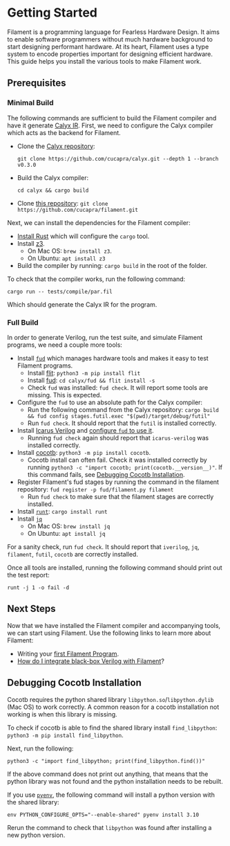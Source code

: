 # Getting Started

Filament is a programming language for Fearless Hardware Design. It aims to enable software programmers without much hardware background to start designing performant hardware. At its heart, Filament uses a type system to encode properties important for designing efficient hardware. This guide helps you install the various tools to make Filament work.

## Prerequisites

### Minimal Build

The following commands are sufficient to build the Filament compiler and have it generate [Calyx IR](https://calyxir.org). First, we need to configure the Calyx compiler which acts as the backend for Filament.
- Clone the [Calyx repository][calyx-repo]:
  ```
  git clone https://github.com/cucapra/calyx.git --depth 1 --branch v0.3.0
  ```
- Build the Calyx compiler:
  ```
  cd calyx && cargo build
  ```
- Clone [this repository][fil-repo]: `git clone https://github.com/cucapra/filament.git`

Next, we can install the dependencies for the Filament compiler:
- [Install Rust][install-rust] which will configure the `cargo` tool.
- Install [z3][z3-install].
  - On Mac OS: `brew install z3`.
  - On Ubuntu: `apt install z3`
- Build the compiler by running: `cargo build` in the root of the folder.

To check that the compiler works, run the following command:
```
cargo run -- tests/compile/par.fil
```
Which should generate the Calyx IR for the program.

### Full Build

In order to generate Verilog, run the test suite, and simulate Filament programs, we need a couple more tools:
- Install [`fud`][fud] which manages hardware tools and makes it easy to test Filament programs.
  - Install [flit][]: `python3 -m pip install flit`
  - Install [fud][]: `cd calyx/fud && flit install -s`
  - Check `fud` was installed: `fud check`. It will report some tools are missing. This is expected.
- Configure the `fud` to use an absolute path for the Calyx compiler:
  - Run the following command from the Calyx repository: `cargo build && fud config stages.futil.exec "$(pwd)/target/debug/futil"`
  - Run `fud check`. It should report that the `futil` is installed correctly.
- Install [Icarus Verilog][iverilog-install] and [configure `fud` to use it][fud-icarus].
  - Running `fud check` again should report that `icarus-verilog` was installed correctly.
- Install [cocotb][]: `python3 -m pip install cocotb`.
  - Cocotb install can often fail. Check it was installed correctly by running `python3 -c "import cocotb; print(cocotb.__version__)"`. If this command fails, see [Debugging Cocotb Installation](#debugging-cocotb-installation).
- Register Filament's fud stages by running the command in the filament repository: `fud register -p fud/filament.py filament`
    - Run `fud check` to make sure that the filament stages are correctly installed.
- Install [`runt`][runt]: `cargo install runt`
- Install [`jq`][jq]
  - On Mac OS: `brew install jq`
  - On Ubuntu: `apt install jq`

For a sanity check, run `fud check`. It should report that `iverilog`, `jq`, `filament`, `futil`, `cocotb` are correctly installed.

Once all tools are installed, running the following command should print out the test report:
```
runt -j 1 -o fail -d
```

## Next Steps

Now that we have installed the Filament compiler and accompanying tools, we can start using Filament. Use the following links to learn more about Filament:

- Writing your [first Filament Program](./lang/tutorial.md).
- [How do I integrate black-box Verilog with Filament](./lang/external.md)?

## Debugging Cocotb Installation

Cocotb requires the python shared library `libpython.so`/`libpython.dylib` (Mac OS) to work correctly. A common reason for a cocotb installation not working is when this library is missing.

To check if cocotb is able to find the shared library install `find_libpython`: `python3 -m pip install find_libpython`.

Next, run the following:
```
python3 -c "import find_libpython; print(find_libpython.find())"
```

If the above command does not print out anything, that means that the python library was not found and the python installation needs to be rebuilt.

If you use [`pyenv`][pyenv], the following command will install a python version with the shared library:
```
env PYTHON_CONFIGURE_OPTS="--enable-shared" pyenv install 3.10
```

Rerun the command to check that `libpython` was found after installing a new python version.



[install-rust]: https://www.rust-lang.org/tools/install
[fud]: https://docs.calyxir.org/fud/index.html
[iverilog-install]: https://iverilog.fandom.com/wiki/Installation_Guide
[fud-icarus]: https://docs.calyxir.org/fud/index.html#icarus-verilog
[cocotb]: https://www.cocotb.org/
[z3-install]: https://github.com/Z3Prover/z3
[flit]: https://flit.pypa.io/en/stable/
[calyx-repo]: https://github.com/cucapra/calyx
[runt]: https://github.com/cucapra/runt
[pyenv]: https://github.com/pyenv/pyenv
[jq]: https://stedolan.github.io/jq/
[fil-repo]: https://github.com/cucapra/filament